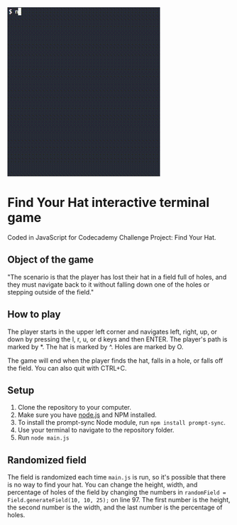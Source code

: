 <img alt="demo" src="https://raw.githubusercontent.com/MeatSim/portfolio-website/main/images/findyourhat.gif">

# Find Your Hat interactive terminal game
Coded in JavaScript for Codecademy Challenge Project: Find Your Hat.
## Object of the game
"The scenario is that the player has lost their hat in a field full of holes, and they must navigate back to it without falling down one of the holes or stepping outside of the field."
## How to play
The player starts in the upper left corner and navigates left, right, up, or down by pressing the l, r, u, or d keys and then ENTER. The player's path is marked by *. The hat is marked by ^. Holes are marked by O.

The game will end when the player finds the hat, falls in a hole, or falls off the field. You can also quit with CTRL+C.
## Setup
1. Clone the repository to your computer.
2. Make sure you have [node.js](https://nodejs.org/en/) and NPM installed.
3. To install the prompt-sync Node module, run `npm install prompt-sync`.
4. Use your terminal to navigate to the repository folder.
5. Run `node main.js`
## Randomized field
The field is randomized each time `main.js` is run, so it's possible that there is no way to find your hat.
You can change the height, width, and percentage of holes of the field by changing the numbers in `randomField = Field.generateField(10, 10, 25);` on line 97.
The first number is the height, the second number is the width, and the last number is the percentage of holes.
